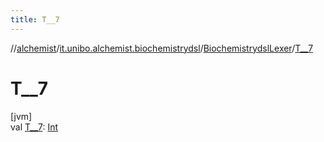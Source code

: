 ```yaml
---
title: T__7
---
```

//[alchemist](../../../index.html)/[it.unibo.alchemist.biochemistrydsl](../index.html)/[BiochemistrydslLexer](index.html)/[T__7](-t__7.html)



# T__7



[jvm]\
val [T__7](-t__7.html): [Int](https://kotlinlang.org/api/latest/jvm/stdlib/kotlin/-int/index.html)




